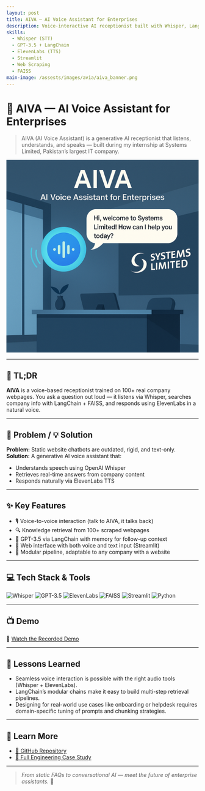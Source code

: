 ```yaml
---
layout: post
title: AIVA — AI Voice Assistant for Enterprises
description: Voice-interactive AI receptionist built with Whisper, LangChain, and ElevenLabs to answer company questions in real-time.
skills:
  - Whisper (STT)
  - GPT-3.5 + LangChain
  - ElevenLabs (TTS)
  - Streamlit
  - Web Scraping
  - FAISS
main-image: /assests/images/avia/aiva_banner.png
---
```


# 🧠 AIVA — AI Voice Assistant for Enterprises

> AIVA (AI Voice Assistant) is a generative AI receptionist that listens, understands, and speaks — built during my internship at Systems Limited, Pakistan’s largest IT company.

<img src="/assets/images/avia/aiva_chat.png" alt="AIVA Interface Preview" width="650"/>

---

## 🚀 TL;DR  
**AIVA** is a voice-based receptionist trained on 100+ real company webpages. You ask a question out loud — it listens via Whisper, searches company info with LangChain + FAISS, and responds using ElevenLabs in a natural voice.

---

## 🧩 Problem / 💡 Solution

**Problem:** Static website chatbots are outdated, rigid, and text-only.  
**Solution:** A generative AI voice assistant that:
- Understands speech using OpenAI Whisper  
- Retrieves real-time answers from company content  
- Responds naturally via ElevenLabs TTS

---

## ✨ Key Features

- 🎙️ Voice-to-voice interaction (talk to AIVA, it talks back)
- 🔍 Knowledge retrieval from 100+ scraped webpages
- 🧠 GPT-3.5 via LangChain with memory for follow-up context
- 💬 Web interface with both voice and text input (Streamlit)
- 🧩 Modular pipeline, adaptable to any company with a website

---

## 💻 Tech Stack & Tools

![Whisper](https://img.shields.io/badge/Whisper-OpenAI-blue?style=flat)
![GPT-3.5](https://img.shields.io/badge/GPT--3.5-LangChain-brightgreen?style=flat)
![ElevenLabs](https://img.shields.io/badge/ElevenLabs-TTS-orange?style=flat)
![FAISS](https://img.shields.io/badge/FAISS-VectorSearch-purple?style=flat)
![Streamlit](https://img.shields.io/badge/Streamlit-UI-red?style=flat)
![Python](https://img.shields.io/badge/Python-3.11-blue?style=flat)

---

## 📺 Demo

🎥 [Watch the Recorded Demo](https://drive.google.com/file/d/1JInIiivD3RBrqDqMrg24oT3hcPp_cvXB/view)

---

## 🧠 Lessons Learned

- Seamless voice interaction is possible with the right audio tools (Whisper + ElevenLabs).
- LangChain’s modular chains make it easy to build multi-step retrieval pipelines.
- Designing for real-world use cases like onboarding or helpdesk requires domain-specific tuning of prompts and chunking strategies.

---

## 📖 Learn More

- [🔗 GitHub Repository](https://github.com/20mup/ai-receptionist)
- [📄 Full Engineering Case Study](/docs/aiva-case-study.md)

---

> _From static FAQs to conversational AI — meet the future of enterprise assistants._ 🤖
